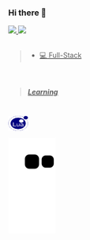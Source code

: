 ### Hi there 👋



 <div>
  <a href="https://github.com/leobalbo">
  <img height="135em" src="https://github-readme-stats.vercel.app/api?username=leobalbo&show_icons=true&theme=dark&include_all_commits=true&count_private=true"/>
  <img height="125em" src="https://github-readme-stats.vercel.app/api/top-langs/?username=leobalbo&layout=compact&langs_count=7&theme=dark"/>
</div>

<br>

> - 💻 Full-Stack

<br>
 
> ##### Learning
<div style="display: inline_block"><br>
  <img align="center" alt="kone-LUA" height="30" width="40" src="https://raw.githubusercontent.com/devicons/devicon/master/icons/lua/lua-plain-wordmark.svg">
 </div>
 
 ![Snake animation](https://github.com/leobalbo/leobalbo/blob/output/github-contribution-grid-snake.svg)
